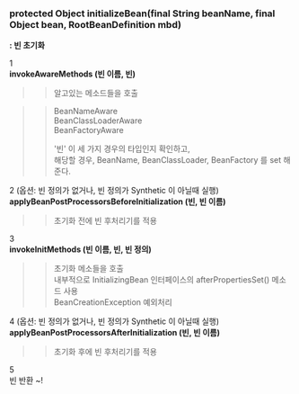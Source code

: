 ### protected Object **initializeBean**(final String beanName, final Object bean, RootBeanDefinition mbd)  
**: 빈 초기화**  
  
1  
__invokeAwareMethods (빈 이름, 빈)__  
>> 알고있는 메소드들을 호출

>> BeanNameAware   
>> BeanClassLoaderAware  
>> BeanFactoryAware  
>>
>> '빈' 이 세 가지 경우의 타입인지 확인하고,   
>> 해당할 경우, BeanName, BeanClassLoader, BeanFactory 를 set 해준다.  
  
  
2 (옵션: 빈 정의가 없거나, 빈 정의가 Synthetic 이 아닐때 실행)  
__applyBeanPostProcessorsBeforeInitialization (빈, 빈 이름)__  
>> 초기화 전에 빈 후처리기를 적용
  
3  
__invokeInitMethods (빈 이름, 빈, 빈 정의)__  
>>초기화 메소들을 호출  
>>내부적으로 InitializingBean 인터페이스의 afterPropertiesSet() 메소드 사용  
>>BeanCreationException 예외처리  
  
4 (옵션: 빈 정의가 없거나, 빈 정의가 Synthetic 이 아닐때 실행)  
__applyBeanPostProcessorsAfterInitialization (빈, 빈 이름)__  
>>초기화 후에 빈 후처리기를 적용  
  
5  
빈 반환 ~!  



